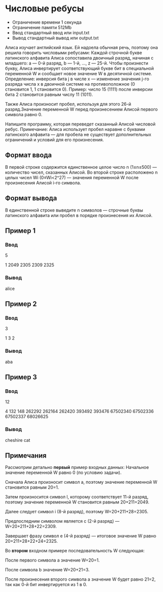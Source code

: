 # Числовые ребусы


- Ограничение времени	1 секунда
- Ограничение памяти	512Mb
- Ввод	стандартный ввод или input.txt
- Вывод	стандартный вывод или output.txt


Алиса изучает английский язык. Ей надоела обычная речь, поэтому она решила говорить числовыми ребусами:
Каждой строчной букве латинского алфавита Алиса сопоставила двоичный разряд, начиная с младшего: a — 0-й разряд, b — 1-й, …, z — 25-й.
Чтобы произнести букву, Алиса инвертирует соответствующий букве бит в специальной переменной W и сообщает новое значение W в десятичной системе.
Определение: инверсия бита j в числе x  — изменение значения j-го разряда числа x в двоичной системе на противоположное (0 становится 1, 1 становится 0).
Пример: число 15 (1111) после инверсии бита 2 становится равным числу 11 (1011).


Также Алиса произносит пробел, используя для этого 26-й разряд.Значение переменной W перед произнесением Алисой первого символа равно 0.

Напишите программу, которая переведет сказанный Алисой числовой ребус.
Примечание: Алиса использует пробел наравне с буквами латинского алфавита  — для пробела не существует 
дополнительных ограничений и условий для его произнесения.


## Формат ввода


В первой строке содержится единственное целое число n (1≤n≤500)  — количество чисел, сказанных Алисой.
Во второй строке расположено n целых чисел Wi (0≤Wi<2^27)  — значения переменной W после произнесения Алисой i-го символа.


## Формат вывода
В единственной строке выведите n символов  — строчные буквы латинского алфавита или пробел в порядке произнесения их Алисой.


## Пример 1


### **Ввод**	

5

1 2049 2305 2309 2325

### **Вывод**


alice


## Пример 2

### **Ввод**	

3

1 3 2

### **Вывод**


aba


## Пример 3

### **Ввод**	

12

4 132 148 262292 262164 262420 393492 393476 67502340 67502336 67502337 68026625


### **Вывод**


cheshire cat


## Примечания


Рассмотрим детально **первый** пример входных данных:
Начальное значение переменной W равно 0 (по условию задачи).

Сначала Алиса произносит символ a, поэтому значение переменной W становится равным 20=1.

Затем произносится символ l, которому соответствует 11-й разряд, поэтому значение переменной W становится равным 20+211=2049.

Далее следует символ i (8-й разряд), поэтому W=20+211+28=2305.

Предпоследним символом является c (2-й разряд)  — W=20+211+28+22=2309.

Завершает фразу символ e (4-й разряд)  — итоговое значение W равно 20+211+28+22+24=2325.


Во **втором** входном примере последовательность W следующая:


После первого символа a значение W=20=1.

После символа b значение W=20+21=3.

После произнесения второго символа a значение W будет равно 21=2, так как 0-й бит инвертируется из 1 в 0.
